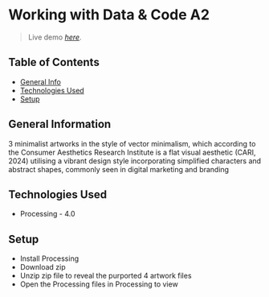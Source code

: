 # Working with Data & Code A2
> Live demo [_here_](https://reliquaries.neocities.org/preview247). <!-- If you have the project hosted somewhere, include the link here. -->

## Table of Contents
* [General Info](#general-information)
* [Technologies Used](#technologies-used)
* [Setup](#setup)
<!-- * [License](#license) -->


## General Information
3 minimalist artworks in the style of vector minimalism, which according to the Consumer Aesthetics Research Institute is a flat visual aesthetic (CARI, 2024) utilising a vibrant design style incorporating simplified characters and abstract shapes, commonly seen in digital marketing and branding
<!-- You don't have to answer all the questions - just the ones relevant to your project. -->


## Technologies Used
- Processing - 4.0

## Setup
- Install Processing
- Download zip
- Unzip zip file to reveal the purported 4 artwork files
- Open the Processing files in Processing to view
